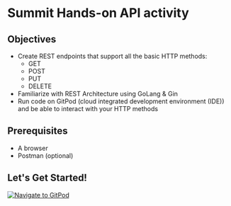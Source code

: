 # Summit Hands-on API activity

## Objectives
- Create REST endpoints that support all the basic HTTP methods:
  - GET
  - POST
  - PUT
  - DELETE
- Familiarize with REST Architecture using GoLang & Gin
- Run code on GitPod (cloud integrated development environment (IDE)) and be able to interact with your HTTP methods

## Prerequisites
- A browser
- Postman (optional)

## Let's Get Started!
[![Navigate to GitPod](https://gitpod.io/button/open-in-gitpod.svg)](https://gitpod.io/#https://github.com/jsibo/summit-handson)
